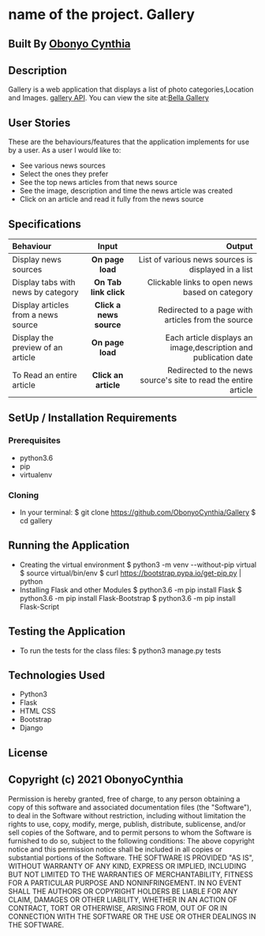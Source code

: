 # name of the project. Gallery
## Built By [Obonyo Cynthia](https://github.com/ObonyoCynthia/Gallery)
## Description
Gallery  is a web application that displays a list of photo categories,Location and Images. [gallery API]().
You can view the site at:[Bella Gallery](https://bellaphotos.herokuapp.com/)
## User Stories
These are the behaviours/features that the application implements for use by a user.
As a user I would like to:
* See various news sources
* Select the ones they prefer
* See the top news articles from that news source
* See the image, description and time the news article was created
* Click on an article and read it fully from the news source
## Specifications
| Behaviour | Input | Output |
| :---------------- | :---------------: | ------------------: |
| Display news sources | **On page load** | List of various news sources is displayed in a list |
| Display tabs with news by category | **On Tab link click** | Clickable links to open news based on category |
| Display articles from a news source | **Click a news source** | Redirected to a page with articles from the source |
| Display the preview of an article | **On page load** | Each article displays an image,description and publication date |
| To Read an entire article  | **Click an article** | Redirected to the news source's site to read the entire article |
## SetUp / Installation Requirements
### Prerequisites
* python3.6
* pip
* virtualenv
### Cloning
* In your terminal:
        $ git clone https://github.com/ObonyoCynthia/Gallery
        $ cd gallery
## Running the Application
* Creating the virtual environment
        $ python3 -m venv --without-pip virtual
        $ source virtual/bin/env
        $ curl https://bootstrap.pypa.io/get-pip.py | python
* Installing Flask and other Modules
        $ python3.6 -m pip install Flask
        $ python3.6 -m pip install Flask-Bootstrap
        $ python3.6 -m pip install Flask-Script
## Testing the Application
* To run the tests for the class files:
        $ python3 manage.py tests
## Technologies Used
* Python3
* Flask
* HTML CSS
* Bootstrap
* Django

## License
Copyright (c) 2021 ObonyoCynthia
------------
Permission is hereby granted, free of charge, to any person obtaining a copy of this software and associated documentation files (the "Software"), to deal in the Software without restriction, including without limitation the rights to use, copy, modify, merge, publish, distribute, sublicense, and/or sell copies of the Software, and to permit persons to whom the Software is furnished to do so, subject to the following conditions:
The above copyright notice and this permission notice shall be included in all copies or substantial portions of the Software.
THE SOFTWARE IS PROVIDED "AS IS", WITHOUT WARRANTY OF ANY KIND, EXPRESS OR IMPLIED, INCLUDING BUT NOT LIMITED TO THE WARRANTIES OF MERCHANTABILITY, FITNESS FOR A PARTICULAR PURPOSE AND NONINFRINGEMENT. IN NO EVENT SHALL THE AUTHORS OR COPYRIGHT HOLDERS BE LIABLE FOR ANY CLAIM, DAMAGES OR OTHER LIABILITY, WHETHER IN AN ACTION OF CONTRACT, TORT OR OTHERWISE, ARISING FROM, OUT OF OR IN CONNECTION WITH THE SOFTWARE OR THE USE OR OTHER DEALINGS IN THE SOFTWARE.

